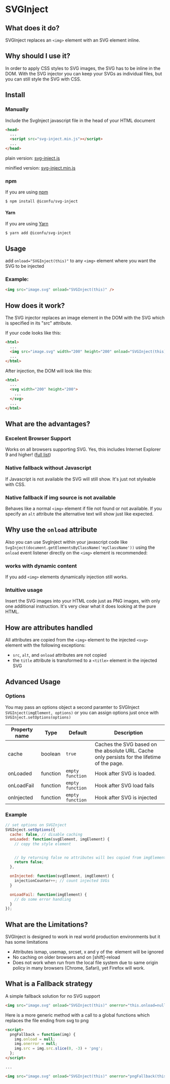 # SVGInject


## What does it do?

SVGInject replaces an `<img>` element with an SVG element inline.


## Why should I use it?

In order to apply CSS styles to SVG images, the SVG has to be inline in the DOM. With the SVG injector you can keep your SVGs as individual files, but you can still style the SVG with CSS.


## Install

### Manually 

Include the SvgInject javascript file in the head of your HTML document

```html
<head>
  ...
  <script src="svg-inject.min.js"></script>
  ...
</head>
```

plain version: [svg-inject.js](https://raw.githubusercontent.com/iconfu/svg-inject/master/dist/svg-inject.js)

minified version: [svg-inject.min.js](https://raw.githubusercontent.com/iconfu/svg-inject/master/dist/svg-inject.min.js)

### npm

If you are using [npm](https://www.npmjs.com)

```console
$ npm install @iconfu/svg-inject
```

#### Yarn

If you are using [Yarn](https://yarnpkg.com)

```console
$ yarn add @iconfu/svg-inject
```


## Usage

add `onload="SVGInject(this)"` to any `<img>` element where you want the SVG to be injected

### Example:

```html
<img src="image.svg" onload="SVGInject(this)" />
```

## How does it work?

The SVG injector replaces an image element in the DOM with the SVG which is specified in its "src" attribute.

If your code looks like this:

```html
<html>
  ...
  <img src="image.svg" width="200" height="200" onload="SVGInject(this)" />
  ...
</html>
```

After injection, the DOM will look like this:

```html
<html>
  ...
  <svg width="200" height="200">
    ...
  </svg>
  ...
</html>
```

## What are the advantages?

### Excelent Browser Support

Works on all browsers supporting SVG. Yes, this includes Internet Explorer 9 and higher! ([full list](http://svgtutorial.com/svg-browser-support/))

### Native fallback without Javascript

If Javascript is not available the SVG will still show. It's just not styleable with CSS. 

### Native fallback if img source is not available

Behaves like a normal `<img>` element if file not found or not available. If you specify an `alt` attribute the alternative text will show just like expected.


## Why use the `onload` attribute

Also you can use SvgInject within your javascript code like `SvgInject(document.getElementsByClassName('myClassName'))` using the `onload` event listener directly on the `<img>` element is recommended:

### works with dynamic content

If you add `<img>` elements dynamically injection still works.   

### Intuitive usage

Insert the SVG images into your HTML code just as PNG images, with only one additional instruction. It's very clear what it does looking at the pure HTML.

## How are attributes handled

All attributes are copied from the `<img>` element to the injected `<svg>` element with the following exceptions:

* `src`, `alt`, and `onload` attributes are not copied
* the `title` attribute is transformed to a `<title>` element in the injected SVG 


## Advanced Usage

### Options

You may pass an options object a second paramter to SVGInject `SVGInject(imgElement, options)` or you can assign options just once with `SVGInject.setOptions(options)`

| Property name | Type | Default | Description |
| ------------- | ---- | ------- | ----------- |
| cache | boolean | `true` | Caches the SVG based on the absolute URL. Cache only persists for the lifetime of the page. |
| onLoaded | function | `empty function` | Hook after SVG is loaded.   |
| onLoadFail | function | `empty function` | Hook after SVG load fails |
| onInjected | function | `empty function` | Hook after SVG is injected |

### Example

```javascript
// set options on SVGInject
SVGInject.setOptions({
  cache: false, // disable caching
  onLoaded: function(svgElement, imgElement) {
    // copy the style element


    // by returning false no attributes will bes copied from imgElement to svgElement
    return false;
  },

  onInjected: function(svgElement, imgElement) {
    injectionCounter++; // count injected SVGs
  }

  onLoadFail: function(imgElement) {
    // do some error handling
  }
});

```



## What are the Limitations?

SVGInject is designed to work in real world production environments but it has some limitations

* Attributes ismap, usemap, srcset, x and y of the <img> element will be ignored
* No caching on older browsers and on [shift]-reload
* Does not work when run from the local file system due to same origin policy in many browsers (Chrome, Safari), yet Firefox will work.


## What is a Fallback strategy

A simple fallback solution for no SVG support


```html
<img src="image.svg" onload="SVGInject(this)" onerror="this.onload=null;this.onerror=null;this.src='image.png';">
```

Here is a more generic method with a call to a global functions which replaces the file ending from svg to png

```html
<script>
  pngFallback = function(img) {
    img.onload = null;
    img.onerror = null;
    img.src = img.src.slice(0, -3) + 'png';
  };
</script>

...

<img src="image.svg" onload="SVGInject(this)" onerror="pngFallback(this)">
```

